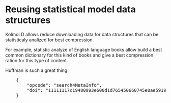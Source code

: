 # Reusing statistical model data structures

KolmoLD allows reduce downloading data for data structures that can be statisticaly analized for best compression.

For example, statistic analyze of English language books allow build a best common dictionary for this kind of books and give a best compression ration for this type of content.

Huffman is such a great thing.

<div class="interactive-canvas">
    <pre class="demo-canvas pre-scrollable">
    {   
        "opcode": "search4MetaInfo",
        "doi": "11111117c19480993e600d1d765450660745e0ae5919a40f8a013fa8ebb538cd"
    }
    </pre>
    <span class="button-placeholder"></span>
</div>



